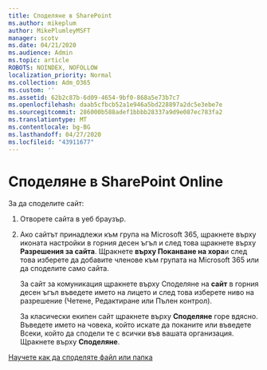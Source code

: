 ```yaml
---
title: Споделяне в SharePoint
ms.author: mikeplum
author: MikePlumleyMSFT
manager: scotv
ms.date: 04/21/2020
ms.audience: Admin
ms.topic: article
ROBOTS: NOINDEX, NOFOLLOW
localization_priority: Normal
ms.collection: Adm_O365
ms.custom: ''
ms.assetid: 62b2c87b-6d09-4654-9bf0-868a5e73b7c7
ms.openlocfilehash: daab5cfbcb52a1e946a5bd228897a2dc5e3ebe7e
ms.sourcegitcommit: 286000b588adef1bbbb28337a9d9e087ec783fa2
ms.translationtype: MT
ms.contentlocale: bg-BG
ms.lasthandoff: 04/27/2020
ms.locfileid: "43911677"
---
```

# <a name="how-to-share-in-sharepoint-online"></a>Споделяне в SharePoint Online

За да споделите сайт:
  
1. Отворете сайта в уеб браузър.
    
2. Ако сайтът принадлежи към група на Microsoft 365, щракнете върху иконата настройки в горния десен ъгъл и след това щракнете върху **Разрешения за сайта**. Щракнете **върху Поканване на хора**и след това изберете да добавите членове към групата на Microsoft 365 или да споделите само сайта. 
    
    За сайт за комуникация щракнете върху Споделяне на **сайт** в горния десен ъгъл въведете името на лицето и след това изберете ниво на разрешение (Четене, Редактиране или Пълен контрол). 
    
    За класически екипен сайт щракнете върху **Споделяне** горе вдясно. Въведете името на човека, който искате да поканите или въведете Всеки, който да сподели те с всички във вашата организация. Щракнете върху **Споделяне**.
    
[Научете как да споделяте файл или папка](https://go.microsoft.com/fwlink/?linkid=511430)
  

